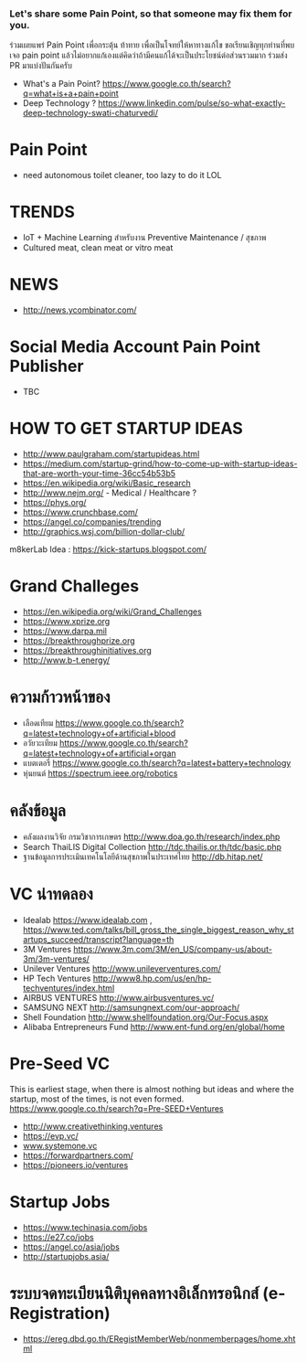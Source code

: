 ### Let's share some Pain Point, so that someone may fix them for you.
ร่วมเผยแพร่ Pain Point เพื่อกระตุ้น ท้าทาย เพื่อเป็นโจทย์ให้หาทางแก้ไข ขอเรียนเชิญทุกท่านที่พบเจอ pain point แล้วไม่อยากแก้เองแต่คิดว่าถ้ามีคนแก้ได้จะเป็นประโยชน์ต่อส่วนรวมมาก ร่วมส่ง PR มาแบ่งปันกันครับ
- What's a Pain Point? https://www.google.co.th/search?q=what+is+a+pain+point
- Deep Technology ? https://www.linkedin.com/pulse/so-what-exactly-deep-technology-swati-chaturvedi/

# Pain Point
- need autonomous toilet cleaner, too lazy to do it LOL

# TRENDS
- IoT + Machine Learning สำหรับงาน Preventive Maintenance / สุขภาพ
- Cultured meat, clean meat or vitro meat

# NEWS
- http://news.ycombinator.com/

# Social Media Account Pain Point Publisher
- TBC

# HOW TO GET STARTUP IDEAS
- http://www.paulgraham.com/startupideas.html
- https://medium.com/startup-grind/how-to-come-up-with-startup-ideas-that-are-worth-your-time-36cc54b53b5
- https://en.wikipedia.org/wiki/Basic_research
- http://www.nejm.org/ - Medical / Healthcare ?
- https://phys.org/
- https://www.crunchbase.com/
- https://angel.co/companies/trending
- http://graphics.wsj.com/billion-dollar-club/

m8kerLab Idea : https://kick-startups.blogspot.com/

# Grand Challeges
- https://en.wikipedia.org/wiki/Grand_Challenges
- https://www.xprize.org
- https://www.darpa.mil
- https://breakthroughprize.org
- https://breakthroughinitiatives.org
- http://www.b-t.energy/

# ความก้าวหน้าของ
- เลือดเทียม https://www.google.co.th/search?q=latest+technology+of+artificial+blood
- อวัยวะเทียม https://www.google.co.th/search?q=latest+technology+of+artificial+organ
- แบตเตอรี่ https://www.google.co.th/search?q=latest+battery+technology
- หุ่นยนต์ https://spectrum.ieee.org/robotics


# คลังข้อมูล
- คลังผลงานวิจัย กรมวิชาการเกษตร http://www.doa.go.th/research/index.php
- Search ThaiLIS Digital Collection http://tdc.thailis.or.th/tdc/basic.php
- ฐานข้อมูลการประเมินเทคโนโลยีด้านสุขภาพในประเทศไทย http://db.hitap.net/

# VC น่าทดลอง
- Idealab https://www.idealab.com ,
  https://www.ted.com/talks/bill_gross_the_single_biggest_reason_why_startups_succeed/transcript?language=th
- 3M Ventures https://www.3m.com/3M/en_US/company-us/about-3m/3m-ventures/
- Unilever Ventures http://www.unileverventures.com/
- HP Tech Ventures http://www8.hp.com/us/en/hp-techventures/index.html
- AIRBUS VENTURES http://www.airbusventures.vc/
- SAMSUNG NEXT http://samsungnext.com/our-approach/
- Shell Foundation http://www.shellfoundation.org/Our-Focus.aspx
- Alibaba Entrepreneurs Fund http://www.ent-fund.org/en/global/home

# Pre-Seed VC
This is earliest stage, when there is almost nothing but ideas and where the startup, most of the times, is not even formed.
https://www.google.co.th/search?q=Pre-SEED+Ventures

- http://www.creativethinking.ventures
- https://evp.vc/
- www.systemone.vc
- https://forwardpartners.com/
- https://pioneers.io/ventures

# Startup Jobs
- https://www.techinasia.com/jobs
- https://e27.co/jobs
- https://angel.co/asia/jobs
- http://startupjobs.asia/

# ระบบจดทะเบียนนิติบุคคลทางอิเล็กทรอนิกส์ (e-Registration)
- https://ereg.dbd.go.th/ERegistMemberWeb/nonmemberpages/home.xhtml
